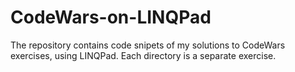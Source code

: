 # CodeWars-on-LINQPad
The repository contains code snipets of my solutions to CodeWars exercises, using LINQPad.
Each directory is a separate exercise.
